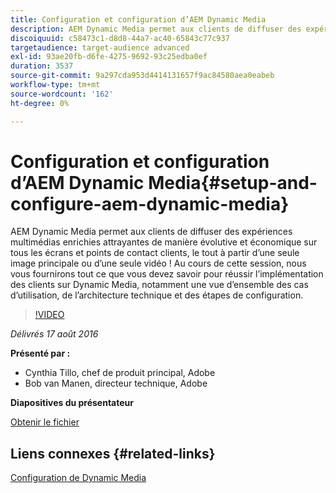 ```yaml
---
title: Configuration et configuration d’AEM Dynamic Media
description: AEM Dynamic Media permet aux clients de diffuser des expériences multimédias enrichies attrayantes de manière évolutive et économique sur tous les écrans et points de contact clients, le tout à partir d’une seule image principale ou d’une seule vidéo !  Au cours de cette session, nous vous fournirons tout ce que vous devez savoir pour réussir l’implémentation des clients sur Dynamic Media, notamment une vue d’ensemble des cas d’utilisation, de l’architecture technique et des étapes de configuration.
discoiquuid: c58473c1-d8d8-44a7-ac40-65843c77c937
targetaudience: target-audience advanced
exl-id: 93ae20fb-d6fe-4275-9692-93c25edba0ef
duration: 3537
source-git-commit: 9a297cda953d4414131657f9ac84580aea0eabeb
workflow-type: tm+mt
source-wordcount: '162'
ht-degree: 0%

---
```


# Configuration et configuration d’AEM Dynamic Media{#setup-and-configure-aem-dynamic-media}

AEM Dynamic Media permet aux clients de diffuser des expériences multimédias enrichies attrayantes de manière évolutive et économique sur tous les écrans et points de contact clients, le tout à partir d’une seule image principale ou d’une seule vidéo !  Au cours de cette session, nous vous fournirons tout ce que vous devez savoir pour réussir l’implémentation des clients sur Dynamic Media, notamment une vue d’ensemble des cas d’utilisation, de l’architecture technique et des étapes de configuration.

>[!VIDEO](https://video.tv.adobe.com/v/19297/?quality=9)

*Délivrés 17 août 2016*

**Présenté par :**

* Cynthia Tillo, chef de produit principal, Adobe
* Bob van Manen, directeur technique, Adobe

**Diapositives du présentateur**

[Obtenir le fichier](assets/aemgems-081716-dynamic-media-configuration.pdf)

## Liens connexes {#related-links}

[Configuration de Dynamic Media](https://docs.adobe.com/docs/en/aem/6-2/administer/content/dynamic-media/config-dynamic.html)

<!--
[Get back to the Overview](https://helpx.adobe.com/experience-manager/kt/eseminars/gems/aem-index.html)
-->
